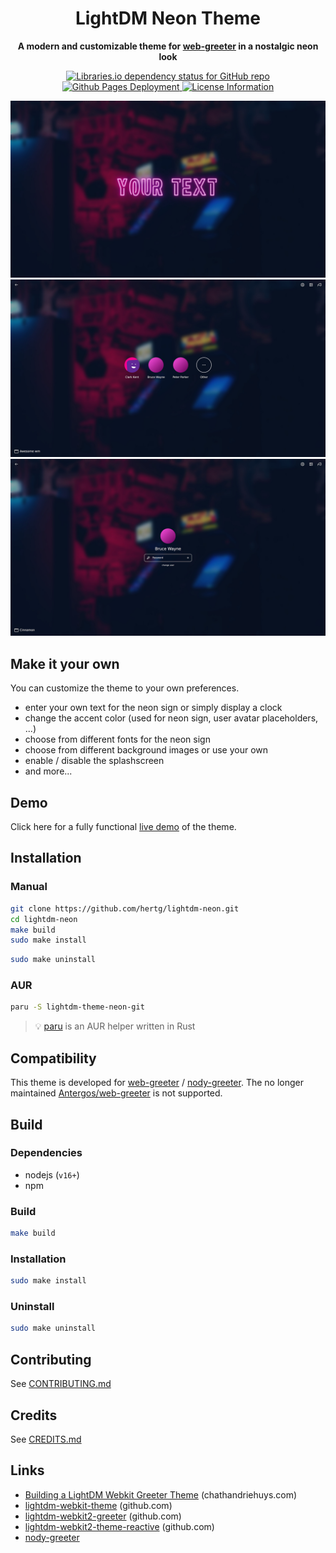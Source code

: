 <div align="center">
  <h1><strong>LightDM Neon Theme</strong></h1>
  <p>
    <strong>A modern and customizable theme for <a href="https://github.com/JezerM/web-greeter">web-greeter</a> in a nostalgic neon look</strong>
  </p>
  <p>
    <a href="#">
        <img alt="Libraries.io dependency status for GitHub repo" src="https://img.shields.io/librariesio/github/hertg/lightdm-neon" />
    </a>
    <a href="https://hertg.github.io/lightdm-neon/">
        <img alt="Github Pages Deployment" src="https://img.shields.io/github/deployments/hertg/lightdm-neon/github-pages?label=demo">
    </a>
    <a href="#">
        <img alt="License Information" src="https://img.shields.io/github/license/hertg/lightdm-neon">
    </a>
  </p>
</div>

![Splashscreen](./docs/splash.jpg)
![User Selection](./docs/users.jpg)
![Password Prompt](./docs/password.jpg)

## Make it your own
You can customize the theme to your own preferences.
- enter your own text for the neon sign or simply display a clock
- change the accent color (used for neon sign, user avatar placeholders, ...)
- choose from different fonts for the neon sign
- choose from different background images or use your own
- enable / disable the splashscreen
- and more...

## Demo
Click here for a fully functional [live demo](https://hertg.github.io/lightdm-neon/) of the theme.

## Installation
### Manual
```sh
git clone https://github.com/hertg/lightdm-neon.git
cd lightdm-neon
make build
sudo make install
```
```sh
sudo make uninstall
```

### AUR
```sh
paru -S lightdm-theme-neon-git
```
> :bulb: [paru](https://github.com/Morganamilo/paru) is an AUR helper written in Rust

## Compatibility
This theme is developed for [web-greeter](https://github.com/JezerM/web-greeter) / [nody-greeter](https://github.com/JezerM/nody-greeter). The no longer maintained [Antergos/web-greeter](https://github.com/Antergos/web-greeter) is not supported.

## Build
### Dependencies
- nodejs (`v16+`)
- npm

### Build
```sh
make build
```

### Installation

```sh
sudo make install
```

### Uninstall
```sh
sudo make uninstall
```

## Contributing
See [CONTRIBUTING.md](https://github.com/hertg/lightdm-neon/blob/main/CONTRIBUTING.md)

## Credits
See [CREDITS.md](https://github.com/hertg/lightdm-neon/blob/main/CREDITS.md)

## Links
- [Building a LightDM Webkit Greeter Theme](https://www.chathandriehuys.com/blog/posts/2021/01/building-a-lightdm-webkit-greeter-theme/) (chathandriehuys.com)
- [lightdm-webkit-theme](https://github.com/cdriehuys/lightdm-webkit-theme) (github.com)
- [lightdm-webkit2-greeter](https://github.com/antergos/web-greeter) (github.com)
- [lightdm-webkit2-theme-reactive](https://github.com/gitneeraj/lightdm-webkit2-theme-reactive) (github.com)
- [nody-greeter](https://github.com/JezerM/nody-greeter)